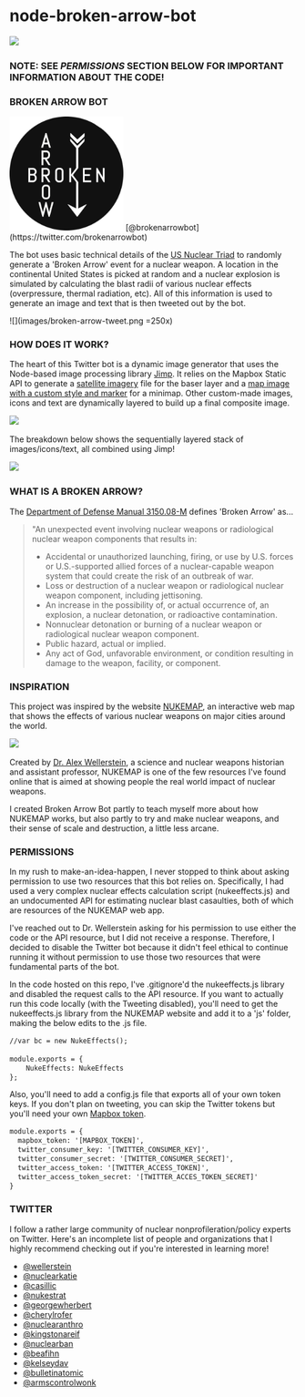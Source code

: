 # node-broken-arrow-bot

![](images/twitter-header.png)

### NOTE: SEE *PERMISSIONS* SECTION BELOW FOR IMPORTANT INFORMATION ABOUT THE CODE!

### BROKEN ARROW BOT

<img src="images/twitter-profile.png" style="width: 200px;"/>
[@brokenarrowbot](https://twitter.com/brokenarrowbot)

The bot uses basic technical details of the [US Nuclear Triad](https://armscontrolcenter.org/factsheet-the-nuclear-triad/) to randomly generate a 'Broken Arrow' event for a nuclear weapon. A location in the continental United States is picked at random and a nuclear explosion is simulated by calculating the blast radii of various nuclear effects (overpressure, thermal radiation, etc). All of this information is used to generate an image and text that is then tweeted out by the bot.

![](images/broken-arrow-tweet.png =250x)

### HOW DOES IT WORK?

The heart of this Twitter bot is a dynamic image generator that uses the Node-based image processing library [Jimp](https://github.com/oliver-moran/jimp). It relies on the Mapbox Static API to generate a [satellite imagery](https://www.mapbox.com/api-documentation/#maps) file for the baser layer and a [map image with a custom style and marker](https://www.mapbox.com/api-documentation/#retrieve-a-static-map-from-a-style) for a minimap. Other custom-made images, icons and text are dynamically layered to build up a final composite image.

![](broken-arrow-image.png)

The breakdown below shows the sequentially layered stack of images/icons/text, all combined using Jimp! 

![](images/broken-arrow-breakdown.png)

### WHAT IS A BROKEN ARROW?

The [Department of Defense Manual 3150.08-M](http://www.esd.whs.mil/Portals/54/Documents/DD/issuances/dodm/315008m.pdf) defines 'Broken Arrow' as...

>"An unexpected event involving nuclear weapons or radiological nuclear weapon components that results in:
><ul>
><li>Accidental or unauthorized launching, firing, or use by U.S. forces or U.S.-supported allied
>forces of a nuclear-capable weapon system that could create the risk of an outbreak of war.</li>
><li>Loss or destruction of a nuclear weapon or radiological nuclear weapon component,
>including jettisoning.</li>
><li>An increase in the possibility of, or actual occurrence of, an explosion, a nuclear detonation,
>or radioactive contamination.</li>
><li>Nonnuclear detonation or burning of a nuclear weapon or radiological nuclear weapon
>component.</li>
><li>Public hazard, actual or implied.</li>
><li>Any act of God, unfavorable environment, or condition resulting in damage to the weapon,
>facility, or component.</li>
</ul>

### INSPIRATION

This project was inspired by the website [NUKEMAP](https://nuclearsecrecy.com/nukemap/), an interactive web map that shows the effects of various nuclear weapons on major cities around the world. 

![](images/nukemap.png)

Created by [Dr. Alex Wellerstein](http://blog.nuclearsecrecy.com/about-me/), a science and nuclear weapons historian and assistant professor, NUKEMAP is one of the few resources I've found online that is aimed at showing people the real world impact of nuclear weapons. 

I created Broken Arrow Bot partly to teach myself more about how NUKEMAP works, but also partly to try and make nuclear weapons, and their sense of scale and destruction, a little less arcane. 

### PERMISSIONS

In my rush to make-an-idea-happen, I never stopped to think about asking permission to use two resources that this bot relies on. Specifically, I had used a very complex nuclear effects calculation script (nukeeffects.js) and an undocumented API for estimating nuclear blast casaulties, both of which are resources of the NUKEMAP web app. 

I've reached out to Dr. Wellerstein asking for his permission to use either the code or the API resource, but I did not receive a response. Therefore, I decided to disable the Twitter bot because it didn't feel ethical to continue running it without permission to use those two resources that were fundamental parts of the bot. 

In the code hosted on this repo, I've .gitignore'd the nukeeffects.js library and disabled the request calls to the API resource. If you want to actually run this code locally (with the Tweeting disabled), you'll need to get the nukeeffects.js library from the NUKEMAP website and add it to a 'js' folder, making the below edits to the .js file.

~~~~
//var bc = new NukeEffects();

module.exports = {
	NukeEffects: NukeEffects
};
~~~~

Also, you'll need to add a config.js file that exports all of your own token keys. If you don't plan on tweeting, you can skip the Twitter tokens but you'll need your own [Mapbox token](https://www.mapbox.com/help/how-access-tokens-work/).

~~~~
module.exports = {
  mapbox_token: '[MAPBOX_TOKEN]',
  twitter_consumer_key: '[TWITTER_CONSUMER_KEY]',  
  twitter_consumer_secret: '[TWITTER_CONSUMER_SECRET]',
  twitter_access_token: '[TWITTER_ACCESS_TOKEN]',  
  twitter_access_token_secret: '[TWITTER_ACCES_TOKEN_SECRET]'
}
~~~~

### TWITTER

I follow a rather large community of nuclear nonprofileration/policy experts on Twitter. Here's an incomplete list of people and organizations that I highly recommend checking out if you're interested in learning more!

* [@wellerstein](https://twitter.com/wellerstein)
* [@nuclearkatie](https://twitter.com/nuclearkatie)
* [@casillic](https://twitter.com/Casillic)
* [@nukestrat](https://twitter.com/nukestrat)
* [@georgewherbert](https://twitter.com/GeorgeWHerbert)
* [@cherylrofer](https://twitter.com/CherylRofer)
* [@nuclearanthro](https://twitter.com/NuclearAnthro)
* [@kingstonareif](https://twitter.com/KingstonAReif)
* [@nuclearban](https://twitter.com/nuclearban)
* [@beafihn](https://twitter.com/BeaFihn)
* [@kelseydav](https://twitter.com/KelseyDav)
* [@bulletinatomic](https://twitter.com/BulletinAtomic)
* [@armscontrolwonk](https://twitter.com/ArmsControlWonk)
